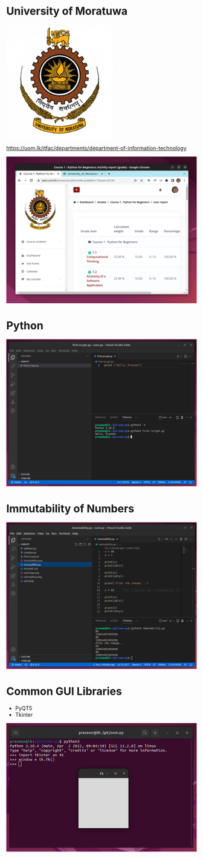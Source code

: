 # University of Moratuwa

![UoM](uom-logo.png)

https://uom.lk/itfac/departments/department-of-information-technology

![UoM Course](uom.png)

# Python

![UOM Python](uom-python.png)

# Immutability of Numbers

![Immutability](immer.png)

# Common GUI Libraries

- PyQT5
- Tkinter

![Tkinter](tkinter.png)